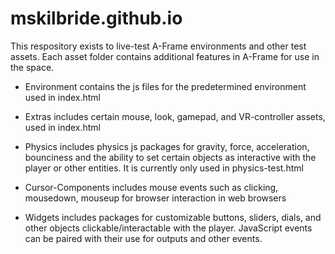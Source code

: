 # mskilbride.github.io

This respository exists to live-test A-Frame environments and other test assets. Each asset folder contains additional features in A-Frame for use in the space. 

  - Environment contains the js files for the predetermined environment used in index.html
  
  - Extras includes certain mouse, look, gamepad, and VR-controller assets, used in index.html
  
  - Physics includes physics js packages for gravity, force, acceleration, bounciness and the ability to set certain objects
    as interactive with the player or other entities. It is currently only used in physics-test.html
    
  - Cursor-Components includes mouse events such as clicking, mousedown, mouseup for browser interaction in web browsers
    
  - Widgets includes packages for customizable buttons, sliders, dials, and other objects clickable/interactable with the         player. JavaScript events can be paired with their use for outputs and other events.
